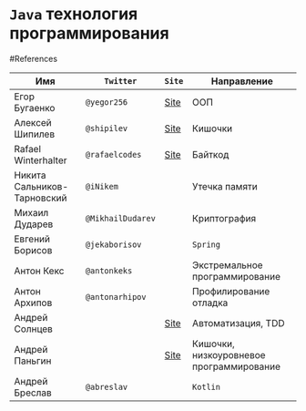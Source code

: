 # `Java` технология программирования

#References

|                     Имя    |   `Twitter`     |                      `Site`         |      Направление   |
|----------------------------|-----------------|-------------------------------------|--------------------|
|Егор Бугаенко               |`@yegor256`      |[Site](http://www.yegor256.com/)     |ООП
|Алексей Шипилев             |`@shipilev`      |[Site](https://shipilev.net/)        |Кишочки
|Rafael Winterhalter         |`@rafaelcodes`   |[Site](http://rafael.codes/)         |Байткод
|Никита Сальников-Тарновский |`@iNikem`        |                                     |Утечка памяти
|Михаил Дударев              |`@MikhailDudarev`|                                     |Криптография
|Евгений Борисов             |`@jekaborisov`   |                                     |`Spring`
|Антон Кекс                  |`@antonkeks`     |                                     |Экстремальное программирование
|Антон Архипов               |`@antonarhipov`  |                                     |Профилирование отладка
|Андрей Солнцев              |                 | [Site](https://asolntsev.github.io/)|Автоматизация, TDD
|Андрей Паньгин              |                 | [Site](https://github.com/apangin)  |Кишочки, низкоуровневое программирование
|Андрей Бреслав              |`@abreslav`      |                                     | `Kotlin`
